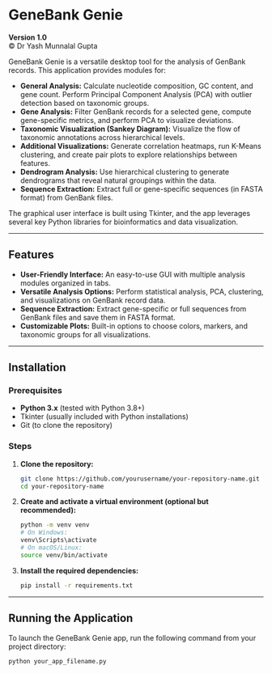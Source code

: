 # GeneBank Genie

**Version 1.0**  
© Dr Yash Munnalal Gupta

GeneBank Genie is a versatile desktop tool for the analysis of GenBank records. This application provides modules for:

- **General Analysis:** Calculate nucleotide composition, GC content, and gene count. Perform Principal Component Analysis (PCA) with outlier detection based on taxonomic groups.
- **Gene Analysis:** Filter GenBank records for a selected gene, compute gene-specific metrics, and perform PCA to visualize deviations.
- **Taxonomic Visualization (Sankey Diagram):** Visualize the flow of taxonomic annotations across hierarchical levels.
- **Additional Visualizations:** Generate correlation heatmaps, run K-Means clustering, and create pair plots to explore relationships between features.
- **Dendrogram Analysis:** Use hierarchical clustering to generate dendrograms that reveal natural groupings within the data.
- **Sequence Extraction:** Extract full or gene-specific sequences (in FASTA format) from GenBank files.

The graphical user interface is built using Tkinter, and the app leverages several key Python libraries for bioinformatics and data visualization.

---

## Features

- **User-Friendly Interface:** An easy-to-use GUI with multiple analysis modules organized in tabs.
- **Versatile Analysis Options:** Perform statistical analysis, PCA, clustering, and visualizations on GenBank record data.
- **Sequence Extraction:** Extract gene-specific or full sequences from GenBank files and save them in FASTA format.
- **Customizable Plots:** Built-in options to choose colors, markers, and taxonomic groups for all visualizations.

---

## Installation

### Prerequisites

- **Python 3.x** (tested with Python 3.8+)
- Tkinter (usually included with Python installations)
- Git (to clone the repository)

### Steps

1. **Clone the repository:**

    ```bash
    git clone https://github.com/yourusername/your-repository-name.git
    cd your-repository-name
    ```

2. **Create and activate a virtual environment (optional but recommended):**

    ```bash
    python -m venv venv
    # On Windows:
    venv\Scripts\activate
    # On macOS/Linux:
    source venv/bin/activate
    ```

3. **Install the required dependencies:**

    ```bash
    pip install -r requirements.txt
    ```

---

## Running the Application

To launch the GeneBank Genie app, run the following command from your project directory:

```bash
python your_app_filename.py
